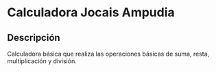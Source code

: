 # Calculadora Jocais Ampudia
## Descripción
Calculadora básica que realiza las operaciones básicas de suma, resta, multiplicación y división.